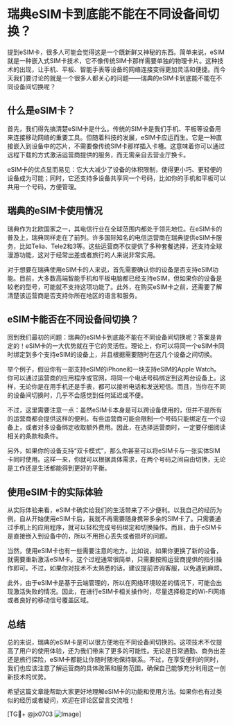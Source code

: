 # 瑞典eSIM卡到底能不能在不同设备间切换？

提到eSIM卡，很多人可能会觉得这是一个既新鲜又神秘的东西。简单来说，eSIM就是一种嵌入式SIM卡技术，它不像传统SIM卡那样需要单独的物理卡片。这种技术的出现，让手机、平板、智能手表等设备的网络连接变得更加灵活和便捷。而今天我们要讨论的就是一个很多人都关心的问题——瑞典的eSIM卡到底能不能在不同设备间切换呢？

## 什么是eSIM卡？

首先，我们得先搞清楚eSIM卡是什么。传统的SIM卡是我们手机、平板等设备用来连接移动网络的重要工具。但随着科技的发展，eSIM卡应运而生。它是一种直接嵌入到设备中的芯片，不需要像传统SIM卡那样插入卡槽。这意味着你可以通过远程下载的方式激活运营商提供的服务，而无需亲自去营业厅换卡。

eSIM卡的优点显而易见：它大大减少了设备的体积限制，使得更小巧、更轻便的设备成为可能；同时，它还支持多设备共享同一个号码，比如你的手机和平板可以共用一个号码，方便管理。

## 瑞典的eSIM卡使用情况

瑞典作为北欧国家之一，其电信行业在全球范围内都处于领先地位。在eSIM卡的普及上，瑞典同样走在了前列。许多国际知名的电信运营商在瑞典提供eSIM卡服务，比如Telia、Tele2和3等。这些运营商不仅提供了多种套餐选择，还支持全球漫游功能，这对于经常出差或者旅行的人来说非常实用。

对于想要在瑞典使用eSIM卡的人来说，首先需要确认你的设备是否支持eSIM功能。目前，大多数高端智能手机和平板电脑都已经支持eSIM，但如果你的设备是较老的型号，可能就不支持这项功能了。此外，在购买eSIM卡之前，还需要了解清楚该运营商是否支持你所在地区的语言和服务。

## eSIM卡能否在不同设备间切换？

回到我们最初的问题：瑞典的eSIM卡到底能不能在不同设备间切换呢？答案是肯定的！eSIM卡的一大优势就在于它的灵活性。理论上，你可以将同一个eSIM卡同时绑定到多个支持eSIM的设备上，并且根据需要随时在这几个设备之间切换。

举个例子，假设你有一部支持eSIM的iPhone和一块支持eSIM的Apple Watch。你可以通过运营商的应用程序或官网，将同一个电话号码绑定到这两台设备上。这样，无论你是在用手机还是手表，都可以接听电话和发送短信。而且，当你在不同的设备间切换时，几乎不会感觉到任何延迟或不便。

不过，这里需要注意一点：虽然eSIM卡本身是可以跨设备使用的，但并不是所有的运营商都会提供这样的便利。有些运营商可能会限制一个号码只能绑定在一个设备上，或者对多设备绑定收取额外费用。因此，在选择运营商时，一定要仔细阅读相关的条款和条件。

另外，如果你的设备支持“双卡模式”，那么你甚至可以将eSIM卡与一张实体SIM卡同时使用。这样一来，你就可以根据具体需求，在两个号码之间自由切换，无论是工作还是生活都能得到更好的平衡。

## 使用eSIM卡的实际体验

从实际体验来看，eSIM卡确实给我们的生活带来了不少便利。以我自己的经历为例，自从开始使用eSIM卡后，我就不再需要随身携带多余的SIM卡了。只需要通过手机上的应用程序，就可以轻松完成号码绑定和切换操作。而且，由于eSIM卡是直接嵌入到设备中的，所以不用担心丢失或者损坏的问题。

当然，使用eSIM卡也有一些需要注意的地方。比如说，如果你更换了新的设备，就需要重新激活eSIM卡。这个过程通常很简单，只需要按照运营商提供的指引操作即可。不过，如果你对技术不太熟悉的话，建议提前咨询客服，以免遇到麻烦。

此外，由于eSIM卡是基于云端管理的，所以在网络环境较差的情况下，可能会出现激活失败的情况。因此，在进行eSIM卡相关操作时，尽量选择稳定的Wi-Fi网络或者良好的移动信号覆盖区域。

## 总结

总的来说，瑞典的eSIM卡是可以很方便地在不同设备间切换的。这项技术不仅提高了用户的使用体验，还为我们带来了更多的可能性。无论是日常通勤、商务出差还是旅行探险，eSIM卡都能让你随时随地保持联系。不过，在享受便利的同时，我们也应该注意了解运营商的具体政策和服务范围，确保自己能够充分利用这一创新技术的优势。

希望这篇文章能帮助大家更好地理解eSIM卡的功能和使用方法。如果你也有过类似的经历或者疑问，欢迎在评论区留言交流哦！

[TG💪+ @jx0703 ![Image](https://github.com/user-attachments/assets/dbca1d08-cadb-493c-b0ec-ad6f7a83f270)]